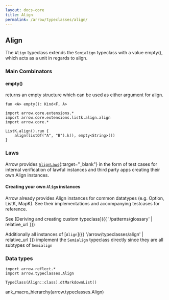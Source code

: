 ```yaml
---
layout: docs-core
title: Align
permalink: /arrow/typeclasses/align/
---
```


## Align




The `Align` typeclass extends the `Semialign` typeclass with a value empty(), which acts as a unit in regards to align.

### Main Combinators

#### empty()

returns an empty structure which can be used as either argument for align.

`fun <A> empty(): Kind<F, A>`

```kotlin:ank
import arrow.core.extensions.*
import arrow.core.extensions.listk.align.align
import arrow.core.*

ListK.align().run {
    align(listOf("A", "B").k(), empty<String>())
}
```

### Laws

Arrow provides [`AlignLaws`][functor_laws_source]{:target="_blank"} in the form of test cases for internal verification of lawful instances and third party apps creating their own Align instances.

#### Creating your own `Align` instances

Arrow already provides Align instances for common datatypes (e.g. Option, ListK, MapK). See their implementations
and accompanying testcases for reference.

See [Deriving and creating custom typeclass]({{ '/patterns/glossary' | relative_url }})

Additionally all instances of [`Align`]({{ '/arrow/typeclasses/align' | relative_url }}) implement the `Semialign` typeclass directly
since they are all subtypes of `Semialign`

### Data types

```kotlin:ank:replace
import arrow.reflect.*
import arrow.typeclasses.Align

TypeClass(Align::class).dtMarkdownList()
```

ank_macro_hierarchy(arrow.typeclasses.Align)

[functor_source]: https://github.com/arrow-kt/arrow-core/blob/master/arrow-core-data/src/main/kotlin/arrow/typeclasses/Align.kt
[functor_laws_source]: https://github.com/arrow-kt/arrow-core/blob/master/arrow-core-test/src/main/kotlin/arrow/core/test/laws/AlignLaws.kt
